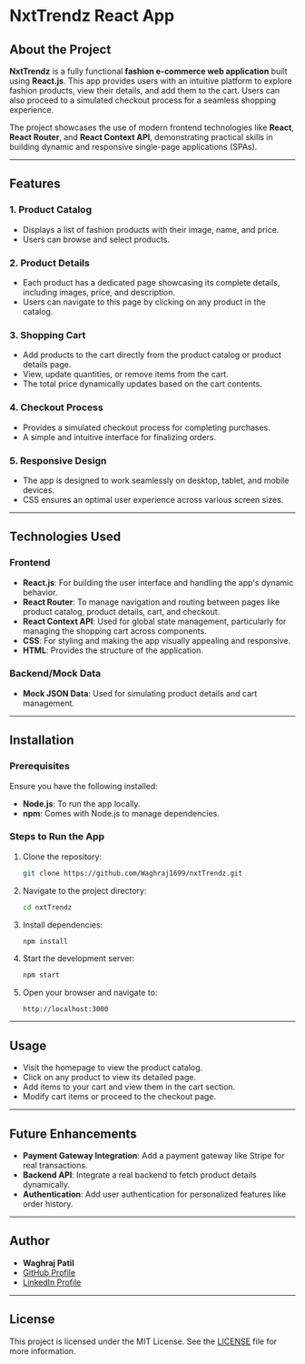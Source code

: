 
# **NxtTrendz React App**

## **About the Project**

**NxtTrendz** is a fully functional **fashion e-commerce web application** built using **React.js**. This app provides users with an intuitive platform to explore fashion products, view their details, and add them to the cart. Users can also proceed to a simulated checkout process for a seamless shopping experience.

The project showcases the use of modern frontend technologies like **React**, **React Router**, and **React Context API**, demonstrating practical skills in building dynamic and responsive single-page applications (SPAs).

---

## **Features**

### **1. Product Catalog**
- Displays a list of fashion products with their image, name, and price.
- Users can browse and select products.

### **2. Product Details**
- Each product has a dedicated page showcasing its complete details, including images, price, and description.
- Users can navigate to this page by clicking on any product in the catalog.

### **3. Shopping Cart**
- Add products to the cart directly from the product catalog or product details page.
- View, update quantities, or remove items from the cart.
- The total price dynamically updates based on the cart contents.

### **4. Checkout Process**
- Provides a simulated checkout process for completing purchases.
- A simple and intuitive interface for finalizing orders.

### **5. Responsive Design**
- The app is designed to work seamlessly on desktop, tablet, and mobile devices.
- CSS ensures an optimal user experience across various screen sizes.

---

## **Technologies Used**

### **Frontend**
- **React.js**: For building the user interface and handling the app's dynamic behavior.
- **React Router**: To manage navigation and routing between pages like product catalog, product details, cart, and checkout.
- **React Context API**: Used for global state management, particularly for managing the shopping cart across components.
- **CSS**: For styling and making the app visually appealing and responsive.
- **HTML**: Provides the structure of the application.

### **Backend/Mock Data**
- **Mock JSON Data**: Used for simulating product details and cart management.

---

## **Installation**

### **Prerequisites**
Ensure you have the following installed:
- **Node.js**: To run the app locally.
- **npm**: Comes with Node.js to manage dependencies.

### **Steps to Run the App**

1. Clone the repository:
   ```bash
   git clone https://github.com/Waghraj1699/nxtTrendz.git
   ```

2. Navigate to the project directory:
   ```bash
   cd nxtTrendz
   ```

3. Install dependencies:
   ```bash
   npm install
   ```

4. Start the development server:
   ```bash
   npm start
   ```

5. Open your browser and navigate to:
   ```
   http://localhost:3000
   ```

---

## **Usage**

- Visit the homepage to view the product catalog.
- Click on any product to view its detailed page.
- Add items to your cart and view them in the cart section.
- Modify cart items or proceed to the checkout page.

---


## **Future Enhancements**

- **Payment Gateway Integration**: Add a payment gateway like Stripe for real transactions.
- **Backend API**: Integrate a real backend to fetch product details dynamically.
- **Authentication**: Add user authentication for personalized features like order history.

---


## **Author**

- **Waghraj Patil**
- [ GitHub Profile](https://github.com/waghraj1699)
- [LinkedIn Profile](https://linkedin.com/in/waghraj-patil)

---

## **License**

This project is licensed under the MIT License. See the [LICENSE](LICENSE) file for more information.
